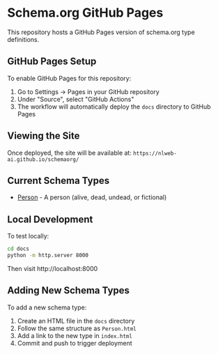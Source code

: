 # Schema.org GitHub Pages

This repository hosts a GitHub Pages version of schema.org type definitions.

## GitHub Pages Setup

To enable GitHub Pages for this repository:

1. Go to Settings → Pages in your GitHub repository
2. Under "Source", select "GitHub Actions" 
3. The workflow will automatically deploy the `docs` directory to GitHub Pages

## Viewing the Site

Once deployed, the site will be available at:
`https://nlweb-ai.github.io/schemaorg/`

## Current Schema Types

- [Person](https://nlweb-ai.github.io/schemaorg/Person.html) - A person (alive, dead, undead, or fictional)

## Local Development

To test locally:
```bash
cd docs
python -m http.server 8000
```
Then visit http://localhost:8000

## Adding New Schema Types

To add a new schema type:
1. Create an HTML file in the `docs` directory
2. Follow the same structure as `Person.html`
3. Add a link to the new type in `index.html`
4. Commit and push to trigger deployment